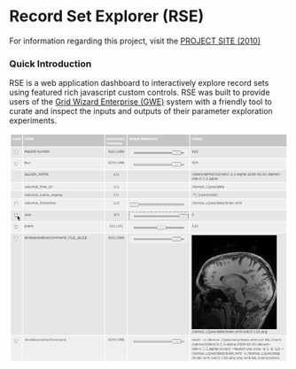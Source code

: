 # Record Set Explorer (RSE)

For information regarding this project, visit the [PROJECT SITE (2010)](https://marco-ruiz.github.io/grid-wizard-enterprise/rse/)

### Quick Introduction

RSE is a web application dashboard to interactively explore record sets using featured rich javascript custom controls.
RSE was built to provide users of the [Grid Wizard Enterprise (GWE)](https://marco-ruiz.github.io/grid-wizard-enterprise/)
system with a friendly tool to curate and inspect the inputs and outputs of their parameter exploration experiments.

![](README/RSE.gif)
